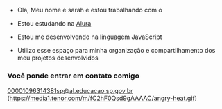  - Ola, Meu nome e sarah e estou trabalhando com o 

 - Estou estudando na [Alura](https://www.alura.com.br)
 - Estou me desenvolvendo na linguagem JavaScript
 - Utilizo esse espaço para minha organização e compartilhamento dos meu projetos desenvolvidos 
 
 ### Você ponde entrar em contato comigo

00001096314381sp@al.educacao.sp.gov.br
(https://media1.tenor.com/m/fC2hF0Qsd9gAAAAC/angry-heat.gif)
